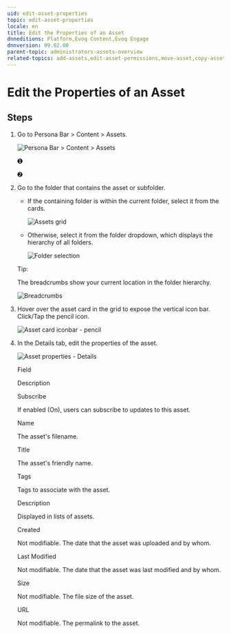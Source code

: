 ```yaml
---
uid: edit-asset-properties
topic: edit-asset-properties
locale: en
title: Edit the Properties of an Asset
dnneditions: Platform,Evoq Content,Evoq Engage
dnnversion: 09.02.00
parent-topic: administrators-assets-overview
related-topics: add-assets,edit-asset-permissions,move-asset,copy-asset,download-asset,delete-asset
---
```


# Edit the Properties of an Asset

## Steps

1.  Go to Persona Bar \> Content \> Assets.
    
    ![Persona Bar > Content > Assets](/images/scr-pbar-host-Content-E91.png)
    
    ➊
    
    ➋
    
2.  Go to the folder that contains the asset or subfolder.
    
    *   If the containing folder is within the current folder, select it from the cards.
        
          
        
        ![Assets grid](/images/scr-Assets-assetlist-grid-E90.png)
        
          
        
    *   Otherwise, select it from the folder dropdown, which displays the hierarchy of all folders.
        
          
        
        ![Folder selection](/images/scr-Assets-folderdropdown-E90.png)
        
          
        
    
    Tip:
    
    The breadcrumbs show your current location in the folder hierarchy.
    
      
    
    ![Breadcrumbs](/images/scr-Assets-breadcrumbs-E90.png)
    
      
    
3.  Hover over the asset card in the grid to expose the vertical icon bar. Click/Tap the pencil icon.
    
      
    
    ![Asset card iconbar - pencil](/images/scr-Assets-assetcard-iconbar-edit-E90.png)
    
      
    
4.  In the Details tab, edit the properties of the asset.
    
      
    
    ![Asset properties - Details](/images/scr-Assets-asset-edit-details-E90.png)
    
      
    
    Field
    
    Description
    
    Subscribe
    
    If enabled (On), users can subscribe to updates to this asset.
    
    Name
    
    The asset's filename.
    
    Title
    
    The asset's friendly name.
    
    Tags
    
    Tags to associate with the asset.
    
    Description
    
    Displayed in lists of assets.
    
    Created
    
    Not modifiable. The date that the asset was uploaded and by whom.
    
    Last Modified
    
    Not modifiable. The date that the asset was last modified and by whom.
    
    Size
    
    Not modifiable. The file size of the asset.
    
    URL
    
    Not modifiable. The permalink to the asset.